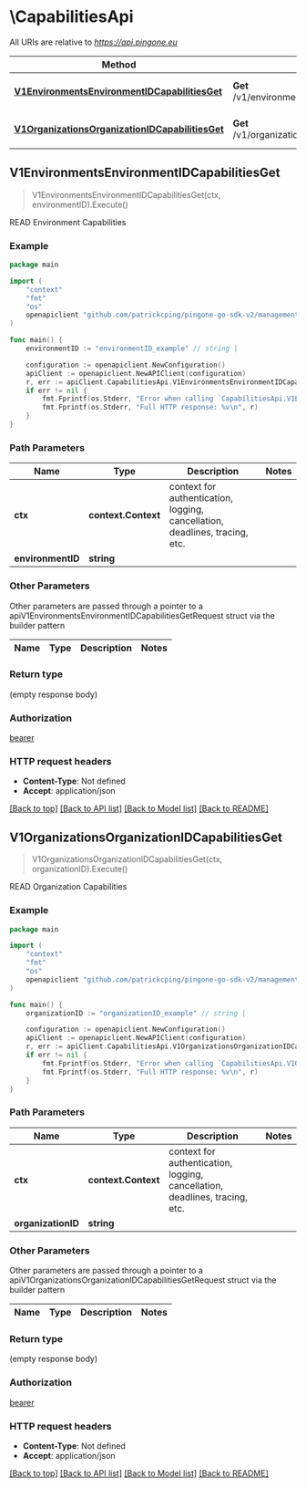 # \CapabilitiesApi

All URIs are relative to *https://api.pingone.eu*

Method | HTTP request | Description
------------- | ------------- | -------------
[**V1EnvironmentsEnvironmentIDCapabilitiesGet**](CapabilitiesApi.md#V1EnvironmentsEnvironmentIDCapabilitiesGet) | **Get** /v1/environments/{environmentID}/capabilities | READ Environment Capabilities
[**V1OrganizationsOrganizationIDCapabilitiesGet**](CapabilitiesApi.md#V1OrganizationsOrganizationIDCapabilitiesGet) | **Get** /v1/organizations/{organizationID}/capabilities | READ Organization Capabilities



## V1EnvironmentsEnvironmentIDCapabilitiesGet

> V1EnvironmentsEnvironmentIDCapabilitiesGet(ctx, environmentID).Execute()

READ Environment Capabilities

### Example

```go
package main

import (
    "context"
    "fmt"
    "os"
    openapiclient "github.com/patrickcping/pingone-go-sdk-v2/management"
)

func main() {
    environmentID := "environmentID_example" // string | 

    configuration := openapiclient.NewConfiguration()
    apiClient := openapiclient.NewAPIClient(configuration)
    r, err := apiClient.CapabilitiesApi.V1EnvironmentsEnvironmentIDCapabilitiesGet(context.Background(), environmentID).Execute()
    if err != nil {
        fmt.Fprintf(os.Stderr, "Error when calling `CapabilitiesApi.V1EnvironmentsEnvironmentIDCapabilitiesGet``: %v\n", err)
        fmt.Fprintf(os.Stderr, "Full HTTP response: %v\n", r)
    }
}
```

### Path Parameters


Name | Type | Description  | Notes
------------- | ------------- | ------------- | -------------
**ctx** | **context.Context** | context for authentication, logging, cancellation, deadlines, tracing, etc.
**environmentID** | **string** |  | 

### Other Parameters

Other parameters are passed through a pointer to a apiV1EnvironmentsEnvironmentIDCapabilitiesGetRequest struct via the builder pattern


Name | Type | Description  | Notes
------------- | ------------- | ------------- | -------------


### Return type

 (empty response body)

### Authorization

[bearer](../README.md#bearer)

### HTTP request headers

- **Content-Type**: Not defined
- **Accept**: application/json

[[Back to top]](#) [[Back to API list]](../README.md#documentation-for-api-endpoints)
[[Back to Model list]](../README.md#documentation-for-models)
[[Back to README]](../README.md)


## V1OrganizationsOrganizationIDCapabilitiesGet

> V1OrganizationsOrganizationIDCapabilitiesGet(ctx, organizationID).Execute()

READ Organization Capabilities

### Example

```go
package main

import (
    "context"
    "fmt"
    "os"
    openapiclient "github.com/patrickcping/pingone-go-sdk-v2/management"
)

func main() {
    organizationID := "organizationID_example" // string | 

    configuration := openapiclient.NewConfiguration()
    apiClient := openapiclient.NewAPIClient(configuration)
    r, err := apiClient.CapabilitiesApi.V1OrganizationsOrganizationIDCapabilitiesGet(context.Background(), organizationID).Execute()
    if err != nil {
        fmt.Fprintf(os.Stderr, "Error when calling `CapabilitiesApi.V1OrganizationsOrganizationIDCapabilitiesGet``: %v\n", err)
        fmt.Fprintf(os.Stderr, "Full HTTP response: %v\n", r)
    }
}
```

### Path Parameters


Name | Type | Description  | Notes
------------- | ------------- | ------------- | -------------
**ctx** | **context.Context** | context for authentication, logging, cancellation, deadlines, tracing, etc.
**organizationID** | **string** |  | 

### Other Parameters

Other parameters are passed through a pointer to a apiV1OrganizationsOrganizationIDCapabilitiesGetRequest struct via the builder pattern


Name | Type | Description  | Notes
------------- | ------------- | ------------- | -------------


### Return type

 (empty response body)

### Authorization

[bearer](../README.md#bearer)

### HTTP request headers

- **Content-Type**: Not defined
- **Accept**: application/json

[[Back to top]](#) [[Back to API list]](../README.md#documentation-for-api-endpoints)
[[Back to Model list]](../README.md#documentation-for-models)
[[Back to README]](../README.md)

